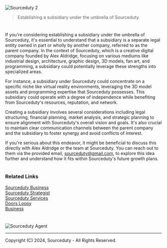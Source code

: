 ![Sourceduty 2](https://github.com/sourceduty/Sourceduty_2/assets/123030236/80b83e1c-cd7f-413c-8a13-7ed924df2c90)

> Establishing a subsidiary under the umbrella of Sourceduty.

#

If you're considering establishing a subsidiary under the umbrella of Sourceduty, it's essential to understand that a subsidiary is a separate legal entity owned in part or wholly by another company, referred to as the parent company. In the context of Sourceduty, which is a creative digital company founded by Alex Aldridge, focusing on various mediums like industrial design, architecture, graphic design, 3D models, fan art, and programming, a subsidiary could potentially leverage these strengths into specialized areas.

For instance, a subsidiary under Sourceduty could concentrate on a specific niche like virtual reality environments, leveraging the 3D model assets and programming expertise that Sourceduty possesses. This subsidiary could operate with a degree of independence while benefiting from Sourceduty's resources, reputation, and network.

Creating a subsidiary involves several considerations including legal structuring, financial planning, market analysis, and strategic planning to ensure alignment with Sourceduty's overall vision and goals. It's also crucial to maintain clear communication channels between the parent company and the subsidiary to foster synergy and avoid conflicts of interest.

If you're serious about this endeavor, it might be beneficial to discuss this directly with Alex Aldridge or the team at Sourceduty. You can reach out to them via the provided email, sourceduty@gmail.com, to explore this idea further and understand how it fits within Sourceduty's future growth plans.

#
### Related Links

[Sourceduty Business](https://github.com/sourceduty/Sourceduty_Business)
<br>
[Sourceduty Strategist](https://chatgpt.com/g/g-AwjKECo12-sourceduty-strategist)
<br>
[Sourceduty Services](https://github.com/sourceduty/Sourceduty_Services)
<br>
[Doors Loopy](https://github.com/sourceduty/Doors_Loopy)
<br>
[Business](https://github.com/sourceduty/Business)

#

![Sourceduty Agent](https://github.com/user-attachments/assets/d6c305fb-adf0-4975-881a-de8a8f6ed880)

***
Copyright (C) 2024, Sourceduty - All Rights Reserved.
